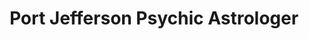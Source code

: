 ---
title: "Port Jefferson Psychic Astrologer"
url: /port-jefferson/port-jefferson-psychic-astrologer/
shop: shop
---